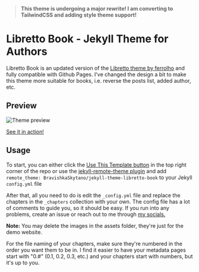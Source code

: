 > **This theme is undergoing a major rewrite! I am converting to TailwindCSS and adding style theme support!**

# Libretto Book - Jekyll Theme for Authors

Libretto Book is an updated version of the [Libretto theme by ferrolho](https://github.com/ferrolho/jekyll-theme-libretto) and fully compatible with Github Pages.
I've changed the design a bit to make this theme more suitable for books, i.e. reverse the posts list, added author, etc.

## Preview

![Theme preview](assets/preview.png)

[See it in action!](https://bravishkaskytano.github.io/jekyll-theme-libretto-book)

## Usage

To start, you can either click the [Use This Template button](https://github.com/BravishkaSkytano/jekyll-theme-libretto-book/generate) in the top right corner of the repo or use the [jekyll-remote-theme plugin](https://github.com/benbalter/jekyll-remote-theme) and add `remote_theme: BravishkaSkytano/jekyll-theme-libretto-book` to your Jekyll `config.yml` file


After that, all you need to do is edit the `_config.yml` file and replace the chapters in the `_chapters` collection with your own. The config file has a lot of comments to guide you, so it should be easy. If you run into any problems, create an issue or reach out to me through [my socials.](https://bravishkaskytano.github.io/)

**Note:** You may delete the images in the assets folder, they're just for the demo website.

For the file naming of your chapters, make sure they're numbered in the order you want them to be in. I find it easier to have your metadata pages start with "0.#" (0.1, 0.2, 0.3, etc.) and your chapters start with numbers, but it's up to you.
